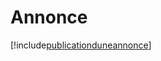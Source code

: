 # Annonce

[!include[publicationduneannonce](annonce.publicationduneannonce.autogen.md)]

























































































































